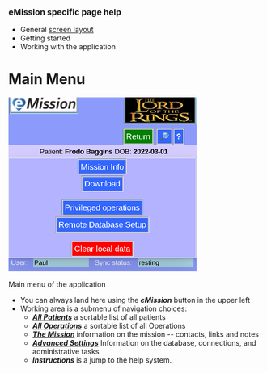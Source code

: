 ### eMission specific page help
* General [screen layout](GeneralLayout.md)
* Getting started
* Working with the application

# Main Menu
![](../images/MainMenu.png)

Main menu of the application

* You can always land here using the *__eMission__* button in the upper left
* Working area is a submenu of navigation choices:
  * [*__All Patients__*](AllPatients.md) a sortable list of all patients
  * [*__All Operations__*](AllOperations.md) a sortable list of all Operations
  * [*__The Mission__*](MissionList.md) information on the mission -- contacts, links and notes
  * [*__Advanced Settings__*](Settings.md) Information on the database, connections, and administrative tasks
  * *__Instructions__* is a jump to the help system.
